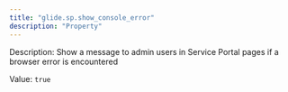 ```yaml
---
title: "glide.sp.show_console_error"
description: "Property"
---
```


Description: Show a message to admin users in Service Portal pages if a browser error is encountered

Value: `true`